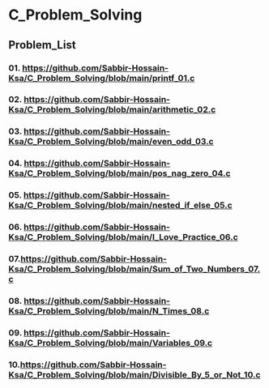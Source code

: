# C_Problem_Solving
## Problem_List

### 01. https://github.com/Sabbir-Hossain-Ksa/C_Problem_Solving/blob/main/printf_01.c
### 02. https://github.com/Sabbir-Hossain-Ksa/C_Problem_Solving/blob/main/arithmetic_02.c
### 03. https://github.com/Sabbir-Hossain-Ksa/C_Problem_Solving/blob/main/even_odd_03.c
### 04. https://github.com/Sabbir-Hossain-Ksa/C_Problem_Solving/blob/main/pos_nag_zero_04.c
### 05. https://github.com/Sabbir-Hossain-Ksa/C_Problem_Solving/blob/main/nested_if_else_05.c
### 06. https://github.com/Sabbir-Hossain-Ksa/C_Problem_Solving/blob/main/I_Love_Practice_06.c
### 07.https://github.com/Sabbir-Hossain-Ksa/C_Problem_Solving/blob/main/Sum_of_Two_Numbers_07.c
### 08. https://github.com/Sabbir-Hossain-Ksa/C_Problem_Solving/blob/main/N_Times_08.c
### 09. https://github.com/Sabbir-Hossain-Ksa/C_Problem_Solving/blob/main/Variables_09.c
### 10.https://github.com/Sabbir-Hossain-Ksa/C_Problem_Solving/blob/main/Divisible_By_5_or_Not_10.c
